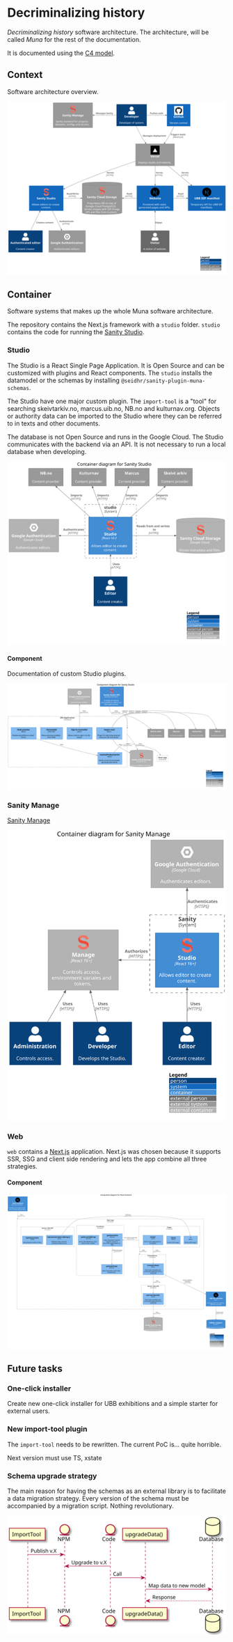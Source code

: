 # Decriminalizing history

*Decriminalizing history* software architecture. The architecture, will be called *Muna* for the rest of the documentation. 

It is documented using the [C4 model](https://c4model.com/).

## Context

Software architecture overview.

![](./diagrams/context.svg)

## Container

Software systems that makes up the whole Muna software architecture.

The repository contains the Next.js framework with a `studio` folder. `studio` contains the code for running the [Sanity Studio](https://www.sanity.io/docs/sanity-studio).

### Studio

The Studio is a React Single Page Application. It is Open Source and can be customized with plugins and React components. 
The `studio` installs the datamodel or the schemas by installing `@seidhr/sanity-plugin-muna-schemas`.

The Studio have one major custom plugin. The `import-tool` is a "tool" for searching skeivtarkiv.no, marcus.uib.no, NB.no and kulturnav.org. Objects or authority data can be imported to the Studio where they can be referred to in texts and other documents.

The database is not Open Source and runs in the Google Cloud. The Studio communicates with the backend via an API. It is not necessary to run a local database when developing.

![](./diagrams/container_studio.svg)

#### Component

Documentation of custom Studio plugins.

![](./diagrams/component_studio.svg)


### Sanity Manage

[Sanity Manage](https://www.sanity.io/manage)

![](./diagrams/container_sanity_manage.svg)
### Web

`web` contains a [Next.js](https://nextjs.org/) application. Next.js was chosen because it supports SSR, SSG and client side rendering and lets the app combine all three strategies.

<!-- ![](./diagrams/container_web.svg)
 -->

#### Component
![](./diagrams/component_web.svg)


<!-- 
## Deployment

WIP!

![](./diagrams/deployment.svg)

### Vercel 

![](./diagrams/container_vercel.svg) -->

## Future tasks

### One-click installer

Create new one-click installer for UBB exhibitions and a simple starter for external users.

### New import-tool plugin
The `import-tool` needs to be rewritten. The current PoC is... quite horrible.

Next version must use TS, xstate

### Schema upgrade strategy

The main reason for having the schemas as an external library is to facilitate a data migration strategy. Every version of the schema must be accompanied by a migration script. Nothing revolutionary.

![](./diagrams/import-tool-upgrade-sequence.svg)
